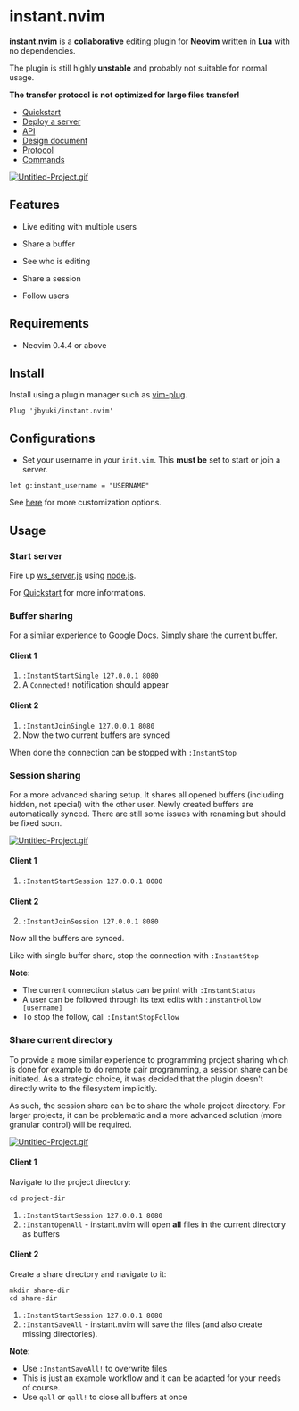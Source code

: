 instant.nvim
============

**instant.nvim** is a **collaborative** editing plugin for **Neovim** written in **Lua** with no dependencies.

The plugin is still highly **unstable** and probably not suitable for normal usage.

**The transfer protocol is not optimized for large files transfer!**

* [Quickstart](https://github.com/jbyuki/instant.nvim/wiki/Quickstart)
* [Deploy a server](https://github.com/jbyuki/instant.nvim/wiki/Deploy-a-server)
* [API](https://github.com/jbyuki/instant.nvim/wiki/API)
* [Design document](https://github.com/jbyuki/instant.nvim/wiki/Design-Document)
* [Protocol](https://github.com/jbyuki/instant.nvim/wiki/Protocol)
* [Commands](https://github.com/jbyuki/instant.nvim/wiki/Commands)

[![Untitled-Project.gif](https://i.postimg.cc/jjnrHMjY/Untitled-Project.gif)](https://postimg.cc/qtrY0Xn1)

Features
--------

* Live editing with multiple users

* Share a buffer

* See who is editing

* Share a session

* Follow users

Requirements
------------

* Neovim 0.4.4 or above

Install
-------

Install using a plugin manager such as [vim-plug](https://github.com/junegunn/vim-plug).

```
Plug 'jbyuki/instant.nvim'
```

Configurations
--------------

* Set your username in your `init.vim`. This **must be** set to start or join a server.

```
let g:instant_username = "USERNAME"
```

See [here](https://github.com/jbyuki/instant.nvim/wiki/Customization) for more customization options.

Usage
-----

### Start server

Fire up [ws_server.js](server/ws_server.js) using [node.js](https://nodejs.org/en/).

For [Quickstart](https://github.com/jbyuki/instant.nvim/wiki/Quickstart) for more informations.

### Buffer sharing

For a similar experience to Google Docs. Simply share the current buffer.

#### Client 1
1. `:InstantStartSingle 127.0.0.1 8080`
2. A `Connected!` notification should appear

#### Client 2
1. `:InstantJoinSingle 127.0.0.1 8080`
2. Now the two current buffers are synced

When done the connection can be stopped with `:InstantStop`

### Session sharing

For a more advanced sharing setup. It shares all opened buffers (including hidden, not special) with
the other user. Newly created buffers are automatically synced. There are still some issues
with renaming but should be fixed soon.

[![Untitled-Project.gif](https://i.postimg.cc/ydM961f3/Untitled-Project.gif)](https://postimg.cc/gXKrNWbG)

#### Client 1
1. `:InstantStartSession 127.0.0.1 8080`

#### Client 2
2. `:InstantJoinSession 127.0.0.1 8080`

Now all the buffers are synced.

Like with single buffer share, stop the connection with `:InstantStop`

**Note**: 

* The current connection status can be print with `:InstantStatus`
* A user can be followed through its text edits with `:InstantFollow [username]`
* To stop the follow, call `:InstantStopFollow`

### Share current directory

To provide a more similar experience to programming project sharing which is done
for example to do remote pair programming, a session share can be initiated. As a strategic choice,
it was decided that the plugin doesn't directly write to the filesystem implicitly.

As such, the session share can be to share the whole project directory. For larger
projects, it can be problematic and a more advanced solution (more granular control) will be required.

[![Untitled-Project.gif](https://i.postimg.cc/cLXwWr14/Untitled-Project.gif)](https://postimg.cc/3k0dCrDP)

#### Client 1

Navigate to the project directory:

```
cd project-dir
```

1. `:InstantStartSession 127.0.0.1 8080`
2. `:InstantOpenAll` - instant.nvim will open **all** files in the current directory as buffers

#### Client 2

Create a share directory and navigate to it:

```
mkdir share-dir
cd share-dir
```

1. `:InstantStartSession 127.0.0.1 8080`
2. `:InstantSaveAll` - instant.nvim will save the files (and also create missing directories).

**Note**:

* Use `:InstantSaveAll!` to overwrite files
* This is just an example workflow and it can be adapted for your needs of course.
* Use `qall` or `qall!` to close all buffers at once
